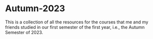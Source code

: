 # Autumn-2023

This is a collection of all the resources for the courses that me and my friends studied in our first semester of the first year, i.e., the Autumn Semester of 2023.

